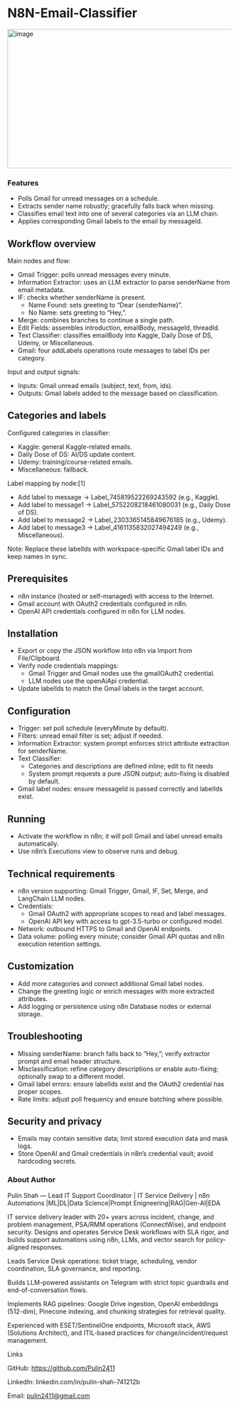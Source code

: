 # N8N-Email-Classifier
<img width="1019" height="312" alt="image" src="https://github.com/user-attachments/assets/6cfc7956-aa66-4db6-bed2-0ff435593efb" />

### Features
- Polls Gmail for unread messages on a schedule.
- Extracts sender name robustly; gracefully falls back when missing.
- Classifies email text into one of several categories via an LLM chain.
- Applies corresponding Gmail labels to the email by messageId.

## Workflow overview

Main nodes and flow:
- Gmail Trigger: polls unread messages every minute.
- Information Extractor: uses an LLM extractor to parse senderName from email metadata.
- IF: checks whether senderName is present.
  - Name Found: sets greeting to “Dear {senderName}”.
  - No Name: sets greeting to “Hey,”.
- Merge: combines branches to continue a single path.
- Edit Fields: assembles introduction, emailBody, messageId, threadId.
- Text Classifier: classifies emailBody into Kaggle, Daily Dose of DS, Udemy, or Miscellaneous.
- Gmail: four addLabels operations route messages to label IDs per category.

Input and output signals:
- Inputs: Gmail unread emails (subject, text, from, ids).
- Outputs: Gmail labels added to the message based on classification.

## Categories and labels

Configured categories in classifier:
- Kaggle: general Kaggle-related emails.
- Daily Dose of DS: AI/DS update content.
- Udemy: training/course-related emails.
- Miscellaneous: fallback.
  
Label mapping by node:[1]
- Add label to message → Label_745819522269243592 (e.g., Kaggle).
- Add label to message1 → Label_5752208218461080031 (e.g., Daily Dose of DS).
- Add label to message2 → Label_2303365145849676185 (e.g., Udemy).
- Add label to message3 → Label_4161135832027494249 (e.g., Miscellaneous).

Note: Replace these labelIds with workspace-specific Gmail label IDs and keep names in sync.

## Prerequisites

- n8n instance (hosted or self-managed) with access to the Internet.
- Gmail account with OAuth2 credentials configured in n8n.
- OpenAI API credentials configured in n8n for LLM nodes.

## Installation

- Export or copy the JSON workflow into n8n via Import from File/Clipboard.
- Verify node credentials mappings:
  - Gmail Trigger and Gmail nodes use the gmailOAuth2 credential.
  - LLM nodes use the openAiApi credential.
- Update labelIds to match the Gmail labels in the target account.

## Configuration

- Trigger: set poll schedule (everyMinute by default).
- Filters: unread email filter is set; adjust if needed.
- Information Extractor: system prompt enforces strict attribute extraction for senderName.
- Text Classifier:
  - Categories and descriptions are defined inline; edit to fit needs
  - System prompt requests a pure JSON output; auto-fixing is disabled by default.
- Gmail label nodes: ensure messageId is passed correctly and labelIds exist.

## Running

- Activate the workflow in n8n; it will poll Gmail and label unread emails automatically.
- Use n8n’s Executions view to observe runs and debug.

## Technical requirements

- n8n version supporting: Gmail Trigger, Gmail, IF, Set, Merge, and LangChain LLM nodes.
- Credentials:
  - Gmail OAuth2 with appropriate scopes to read and label messages.
  - OpenAI API key with access to gpt-3.5-turbo or configured model.
- Network: outbound HTTPS to Gmail and OpenAI endpoints.
- Data volume: polling every minute; consider Gmail API quotas and n8n execution retention settings.

## Customization

- Add more categories and connect additional Gmail label nodes.
- Change the greeting logic or enrich messages with more extracted attributes.
- Add logging or persistence using n8n Database nodes or external storage.

## Troubleshooting

- Missing senderName: branch falls back to “Hey,”; verify extractor prompt and email header structure.
- Misclassification: refine category descriptions or enable auto-fixing; optionally swap to a different model.
- Gmail label errors: ensure labelIds exist and the OAuth2 credential has proper scopes.
- Rate limits: adjust poll frequency and ensure batching where possible.

## Security and privacy

- Emails may contain sensitive data; limit stored execution data and mask logs.
- Store OpenAI and Gmail credentials in n8n’s credential vault; avoid hardcoding secrets.

### About Author
Pulin Shah — Lead IT Support Coordinator | IT Service Delivery | n8n Automations |ML|DL|Data Science|Prompt Enigneering|RAG|Gen-AI|EDA

IT service delivery leader with 20+ years across incident, change, and problem management, PSA/RMM operations (ConnectWise), and endpoint security. Designs and operates Service Desk workflows with SLA rigor, and builds support automations using n8n, LLMs, and vector search for policy-aligned responses.

Leads Service Desk operations: ticket triage, scheduling, vendor coordination, SLA governance, and reporting.

Builds LLM-powered assistants on Telegram with strict topic guardrails and end-of-conversation flows.

Implements RAG pipelines: Google Drive ingestion, OpenAI embeddings (512-dim), Pinecone indexing, and chunking strategies for retrieval quality.

Experienced with ESET/SentinelOne endpoints, Microsoft stack, AWS (Solutions Architect), and ITIL-based practices for change/incident/request management.

Links

GitHub: https://github.com/Pulin2411

LinkedIn: linkedin.com/in/pulin-shah-741212b

Email: pulin2411@gmail.com



